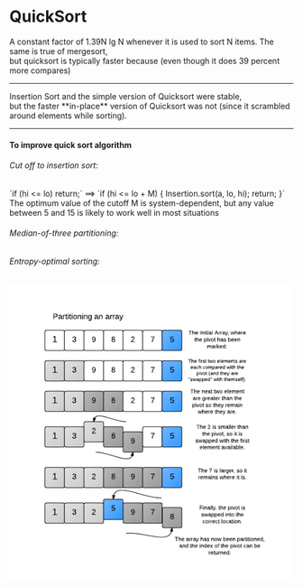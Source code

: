 # QuickSort

A constant factor of 1.39N lg N whenever it is used to sort N items. The same is true of mergesort,<br>
but quicksort is typically faster because (even though it does 39 percent more compares)
<hr>
Insertion Sort and the simple version of Quicksort were stable, <br> 
but the faster **in-place** version of Quicksort was not (since it scrambled around elements while sorting).
<hr>
<h4>To improve quick sort algorithm</h4>
<h6>Cut off to insertion sort:</h6> 
`if (hi <= lo) return;` ==> `if (hi <= lo + M) { Insertion.sort(a, lo, hi); return; }`
The optimum value of the cutoff M is system-dependent, but any value between 5 and 15 is likely to work well in most situations
<h6>Median-of-three partitioning:</h6>
<h6>Entropy-optimal sorting:</h6> 

<img src="./quicksort.png">
